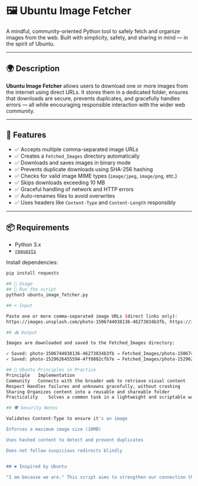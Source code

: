 # 🖼️ Ubuntu Image Fetcher

A mindful, community-oriented Python tool to safely fetch and organize images from the web. Built with simplicity, safety, and sharing in mind — in the spirit of Ubuntu.

---

## 🌍 Description

**Ubuntu Image Fetcher** allows users to download one or more images from the internet using direct URLs. It stores them in a dedicated folder, ensures that downloads are secure, prevents duplicates, and gracefully handles errors — all while encouraging responsible interaction with the wider web community.

---

## 🚀 Features

- ✅ Accepts multiple comma-separated image URLs
- ✅ Creates a `Fetched_Images` directory automatically
- ✅ Downloads and saves images in binary mode
- ✅ Prevents duplicate downloads using SHA-256 hashing
- ✅ Checks for valid image MIME types (`image/jpeg`, `image/png`, etc.)
- ✅ Skips downloads exceeding 10 MB
- ✅ Graceful handling of network and HTTP errors
- ✅ Auto-renames files to avoid overwrites
- ✅ Uses headers like `Content-Type` and `Content-Length` responsibly

---

## 📦 Requirements

- Python 3.x
- [`requests`](https://pypi.org/project/requests/)

Install dependencies:

```bash
pip install requests

## 🧪 Usage
## 📁 Run the script
python3 ubuntu_image_fetcher.py

## ⌨️ Input

Paste one or more comma-separated image URLs (direct links only):
https://images.unsplash.com/photo-1506744038136-46273834b3fb, https://images.unsplash.com/photo-1529626455594-4ff0802cfb7e

## 📥 Output

Images are downloaded and saved to the Fetched_Images directory:

✓ Saved: photo-1506744038136-46273834b3fb → Fetched_Images/photo-1506744038136-46273834b3fb.jpg
✓ Saved: photo-1529626455594-4ff0802cfb7e → Fetched_Images/photo-1529626455594-4ff0802cfb7e.jpg

## 🌱 Ubuntu Principles in Practice
Principle	Implementation
Community	Connects with the broader web to retrieve visual content
Respect	Handles failures and unknowns gracefully, without crashing
Sharing	Organizes content into a reusable and shareable folder
Practicality	Solves a common task in a lightweight and scriptable way

## 🛡️ Security Notes

Validates Content-Type to ensure it's an image

Enforces a maximum image size (10MB)

Uses hashed content to detect and prevent duplicates

Does not follow suspicious redirects blindly


## ❤️ Inspired by Ubuntu

"I am because we are." This script aims to strengthen our connection through respectful technology and shared resources.

